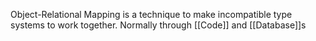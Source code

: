 Object-Relational Mapping is a technique to make incompatible type systems to work together. Normally through [[Code]] and [[Database]]s